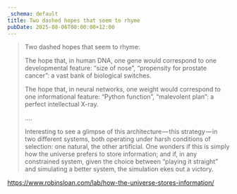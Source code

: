 ```yaml
---
_schema: default
title: Two dashed hopes that seem to rhyme
pubDate: 2025-08-06T00:00:00+12:00
---
```

> Two dashed hopes that seem to rhyme:
>
> The hope that, in human DNA, one gene would correspond to one developmental feature: “size of nose”, “propensity for prostate cancer”: a vast bank of biological switches.
>
> The hope that, in neural networks, one weight would correspond to one informational feature: “Python function”, “malevolent plan”: a perfect intellectual X-ray.
>
> ....
>
> Interesting to see a glimpse of this architecture — this strategy — in two different systems, both operating under harsh conditions of selection: one natural, the other artificial. One wonders if this is simply how the universe prefers to store information; and if, in any constrained system, given the choice between “playing it straight” and simulating a better system, the simulation ekes out a victory.

<a href="https://www.robinsloan.com/lab/how-the-universe-stores-information/" target="_blank" rel="noopener">https://www.robinsloan.com/lab/how-the-universe-stores-information/</a>